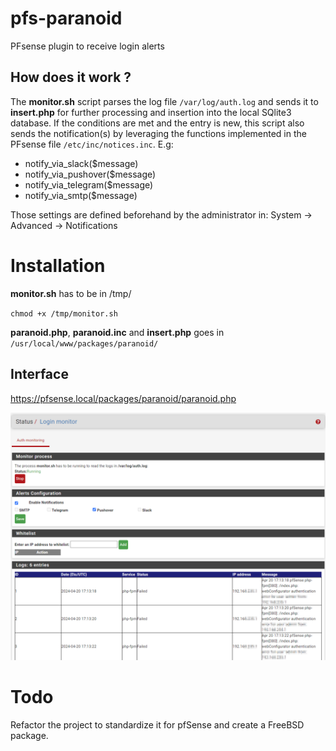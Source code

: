 # pfs-paranoid
PFsense plugin to receive login alerts

## How does it work ? 

The **monitor.sh** script parses the log file `/var/log/auth.log` and sends it to **insert.php** for further processing and insertion into the local SQlite3 database. If the conditions are met and the entry is new, this script also sends the notification(s) by leveraging the functions implemented in the PFsense file `/etc/inc/notices.inc`. E.g:

- notify_via_slack($message)
- notify_via_pushover($message)
- notify_via_telegram($message)
- notify_via_smtp($message)

Those settings are defined beforehand by the administrator in: System -> Advanced -> Notifications

# Installation

**monitor.sh** has to be in /tmp/

`chmod +x /tmp/monitor.sh`

**paranoid.php**, **paranoid.inc** and **insert.php** goes in `/usr/local/www/packages/paranoid/`
## Interface

https://pfsense.local/packages/paranoid/paranoid.php

![paranoid.php](Paranoid-Status_Login-monitor.png)

# Todo

Refactor the project to standardize it for pfSense and create a FreeBSD package.
